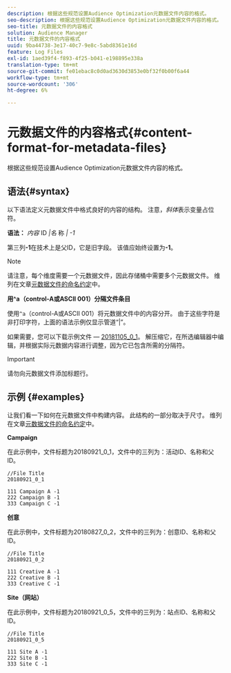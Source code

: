 ```yaml
---
description: 根据这些规范设置Audience Optimization元数据文件内容的格式。
seo-description: 根据这些规范设置Audience Optimization元数据文件内容的格式。
seo-title: 元数据文件的内容格式
solution: Audience Manager
title: 元数据文件的内容格式
uuid: 9ba44738-3e17-40c7-9e8c-5abd8361e16d
feature: Log Files
exl-id: 1aed39f4-f893-4f25-b041-e198895e338a
translation-type: tm+mt
source-git-commit: fe01ebac8c0d0ad3630d3853e0bf32f0b00f6a44
workflow-type: tm+mt
source-wordcount: '306'
ht-degree: 6%

---
```


# 元数据文件的内容格式{#content-format-for-metadata-files}

根据这些规范设置Audience Optimization元数据文件内容的格式。

## 语法{#syntax}

以下语法定义元数据文件中格式良好的内容的结构。 注意，*斜体*&#x200B;表示变量占位符。

**语法：**  *内容* ID *|名* 称 *| -1*

<!--In the contents syntax, you'll notice a parent ID variable. Don't confuse it with the parent ID used in the [metadata file name](../../../reporting/audience-optimization-reports/metadata-files-intro/metadata-file-names.md). These 2 variables seem similar, but they represent different things. In the file name, the parent ID corresponds to a category like "campaign" (ID 1), "placement" (ID 3), or "tactic" (ID 9), etc. In the file body:-->

第三列&#x200B;**-1**&#x200B;在技术上是父ID，它是旧字段。 该值应始终设置为&#x200B;**-1**。

>[!NOTE]
>
>请注意，每个维度需要一个元数据文件，因此存储桶中需要多个元数据文件。 维列在文章[元数据文件的命名约定](../../../reporting/audience-optimization-reports/metadata-files-intro/metadata-file-names.md#child-dimension)中。

**用^a（control-A或ASCII 001）分隔文件条目**

使用`^a`（control-A或ASCII 001）将元数据文件中的内容分开。 由于这些字符是非打印字符，上面的语法示例仅显示管道“|”。

如果需要，您可以下载示例文件 — [20181105_0_1](assets/20181105_0_1.zip)。 解压缩它，在所选编辑器中编辑，并根据实际元数据内容进行调整，因为它已包含所需的分隔符。

>[!IMPORTANT]
>
>请勿向元数据文件添加标题行。

## 示例 {#examples}

让我们看一下如何在元数据文件中构建内容。 此结构的一部分取决于尺寸。 维列在文章[元数据文件的命名约定](../../../reporting/audience-optimization-reports/metadata-files-intro/metadata-file-names.md#child-dimension)中。

**Campaign**

在此示例中，文件标题为20180921_0_1，文件中的三列为：活动ID、名称和父ID。

<!--Let's say you want to populate the creative drop down menu with creative names from a particular campaign. In this case, your metadata file name would include ID 1 (campaign) and ID 2 (creative). Following the content syntax, your metadata file would contain the creative ID, creative name, and actual campaign ID.-->

```
//File Title
20180921_0_1

111 Campaign A -1
222 Campaign B -1
333 Campaign C -1
```

**创意**

在此示例中，文件标题为20180827_0_2，文件中的三列为：创意ID、名称和父ID。

```
//File Title
20180921_0_2

111 Creative A -1
222 Creative B -1
333 Creative C -1
```

**Site（网站）**

在此示例中，文件标题为20180921_0_5，文件中的三列为：站点ID、名称和父ID。

```
//File Title
20180921_0_5

111 Site A -1
222 Site B -1
333 Site C -1
```
